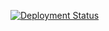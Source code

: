 [![Deployment Status](https://img.shields.io/endpoint?url=https://borchand.dk)](https://borchand.dk)

